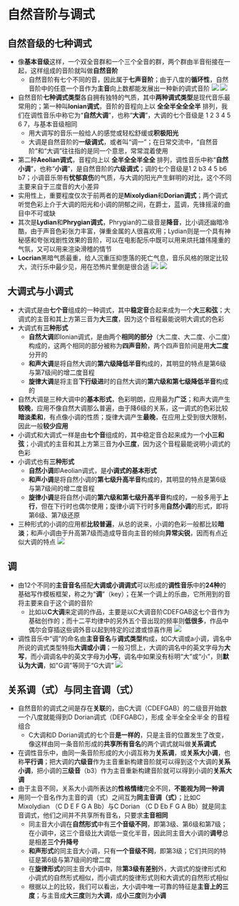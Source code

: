 # 自然音阶与调式
## 自然音级的七种调式
* 像**基本音级**这样，一个双全音群和一个三个全音的群，两个群由半音衔接在一起，这样组成的音阶就叫做**自然音阶**
  * 自然音阶有七个不同的音，因此属于**七声音阶**；由于八度的**循环性**，自然音阶中的任意一个音作为**主音**向上数都能发展出一种新的调式音阶
![](../images/自然音阶.jpg)
![](images/2023-01-27-17-42-06.png)
* 自然音阶**七种调式类型**各自拥有独特的气质，其中**两种调式类型**是现代音乐最常用的；第一种叫**Ionian调式**，音阶的音程向上以 **全全半全全全半** 排列，我们在调性音乐中称它为“**自然大调**”，也称“**大调**”，大调的七个音级是 1 2 3 4 5 6 7，与基本音级相同
  * 用大调写的音乐一般给人的感觉或轻松舒缓或**积极阳光**
  * 大调是自然音阶的**一级调式**，或者叫“调一”；在日常交流中，“自然音阶”和“大调”往往指的是同一个意思，常常混着使用
* 第二种**Aeolian调式**，音程向上以 **全半全全半全全** 排列，调性音乐中称“**自然小调**”，也称“**小调**”，是自然音阶的**六级调式**；调的七个音级是1 2 b3 4 5 b6 b7；小调音乐带有**忧郁哀伤**的气质，与大调的阳光产生鲜明的对比，这个不同主要来自于三度音的大小差异
* 实用性上，重要程度仅次于前两者的是**Mixolydian**和**Dorian调式**；两个调式听觉色彩上介于大调的阳光和小调的阴郁之间，在爵士，蓝调，先锋摇滚的曲目中不可或缺
* 其次是**Lydian**和**Phrygian调式**，Phrygian的二级音是**降音**，比小调还幽暗冷酷，由于声音色彩张力丰富，弹重金属的人很喜欢用；Lydian则是一个具有神秘感和夸张戏剧性效果的音阶，可以在电影配乐中既可以用来烘托雄伟隆重的气氛，又可以用来渲染滑稽的情节
* **Locrian**黑暗气质最重，给人沉重压抑堕落的死亡气息，音乐风格的限定比较大，流行乐中最少见，用在恐怖片里倒是很合适
![](../images/自然音级的七种调式.jpg)
![](images/2023-01-27-17-42-36.png)
## 大调式与小调式
* 大调式是由**七个音**组成的一种调式，其中**稳定音**合起来成为一个**大三和弦**；大调式的主音和其上方第三音为**大三度**，因为这个音程最能说明大调式的色彩
* 大调式有**三种形式**
  * **自然大调**即Ionian调式，是由两个**相同的部分**（大二度、大二度、小二度）构成的，这两个相同的部分被称为**四声音阶**，两个四声音阶间是用**大二度**分开的
  * **和声大调**是将自然大调的**第六级降低半音**构成的，其明显的特点是第6级与第7级间的增二度音程
  * **旋律大调**是将主音**下行级进**时的自然大调的**第六级和第七级降低半音**构成的
* 自然大调是三种大调中的**基本形式**，色彩明朗，应用最为**广泛**；和声大调产生**较晚**，应用不像自然大调那么普遍，由于降6级的关系，这一调式的色彩比较**暗淡柔和**，有点像小调的性质；旋律大调产生**最晚**，在应用上受到很大限制，因此一般**较少应用**
* 小调式和大调式一样是由**七个音**组成的，其中稳定音合起来成为一个**小三和弦**；小调式的主音和其上方第三音为**小三度**，因为这个音程最能说明小调式的色彩
* 小调式也有**三种形式**
  * **自然小调**即Aeolian调式，是**小调式的基本形式**
  * **和声小调**是将自然小调的**第七级升高半音**构成的，其明显的特点是第6级与第7级间的增二度音程
  * **旋律小调**是将自然小调的**第六级和第七级升高半音**构成的，一般多用于**上行**，但在下行时也偶尔使用；旋律小调下行时多用**自然小调**的形式，即将第6级、第7级还原
* 三种形式的小调的应用都**比较普遍**，从总的说来，小调的色彩一般都比较**暗淡**；和声小调由于升高第7级而造成导音向主音的倾向**异常尖锐**，因而有点近似大调的特点
![](../images/大调式与小调式.jpg)
## 调
* 由12个不同的**主音音名**搭配**大调或小调调式**可以形成的**调性音乐**中的**24种**的基础写作模板框架，称之为“**调**”（key）；在某一个调上的乐曲，它所用到的音将主要来自于这个调的音阶
  * 比如以**C大调**来定调的作品，主要是以C大调音阶CDEFGAB这七个音作为基础创作的；而十二平均律中的另外五个音出现的频率则**低很多**，作品中偶尔会穿插这些调外音以起到特定的过渡或惊喜作用
![](../images/C大调.jpg)
* 调性音乐中“调”的命名由**主音音名**与**调式类型**构成，如C大调或a小调，调名中所说的调式类型特指**大调或小调**；一般习惯上，大调的调名中的英文字母为**大写**，而小调调名中的英文字母为**小写**，调名中如果没有标明“大”或“小”，则**默认为大调**，如"G调"等同于“G大调”
![](../images/大調、小調.jpg)
## 关系调（式）与同主音调（式）
* 自然音阶的调式之间是存在**关联**的，由C大调（CDEFGAB）的二级音开始数一个八度就能得到D Dorian调式（DEFGABC），形成 全半全全全半全 的音程组合
  * C大调和D Dorian调式的七个音**是一样的**，只是主音的位置发生了改变，像这样由同一条音阶形成的**共享所有音名**的两个调式就叫做**关系调式**
* 在调性音乐中，由同一条音阶形成的大小调互称为**关系调**，或**关系大小调**，也称**平行调**；把大调的**六级音**作为主音重新构建音阶就可以得到这个大调的**关系小调**，把小调的**三级音**（b3）作为主音重新构建音阶就可以得到小调的**关系大调**
* 由于主音不同，关系大小调所表达的**性格情绪**完全不同，**不能视为同一种调**
* 用同一个音名作为主音的调（式）之间互为**同主音调（式）**；比如C Mixolydian （C D E F G A Bb）与C Dorian （C D Eb F G A Bb）就是同主音调式，他们之间并不共享所有音名，只要求**主音相同**
  * 同主音大小调在**自然形式**中有**三个音级不同**，即第3级、第6级和第7级；在小调中，这三个音级比大调低一变化半音，因此同主音大小调的**调号**总是相差**三个升降号**
  * **和声形式**的同主音大小调，只有**一个音级不同**，即第3级；它们共同的特征是第6级与第7级间的增二度
  * 在**旋律形式**的同主音大小调中，除**第3级有差别**外，大调式的旋律形式和小调式的自然形式相似，而小调式的旋律形式则和大调式的自然形式相似
  * 根据以上的比较，我们可以看出，大小调中唯一可靠的特征是**主音上的三度**；与主音成**大三度**则为**大调**，成**小三度**则为**小调**